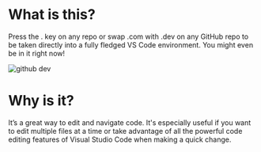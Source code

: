 # What is this?

Press the . key on any repo or swap .com with .dev on any GitHub repo to be taken directly into a fully fledged VS Code environment. You might even be in it right now!

![github dev](https://user-images.githubusercontent.com/856858/130119109-4769f2d7-9027-4bc4-a38c-10f297499e8f.gif)

# Why is it?
It’s a great way to edit and navigate code. It's especially useful if you want to edit multiple files at a time or take advantage of all the powerful code editing features of Visual Studio Code when making a quick change.
